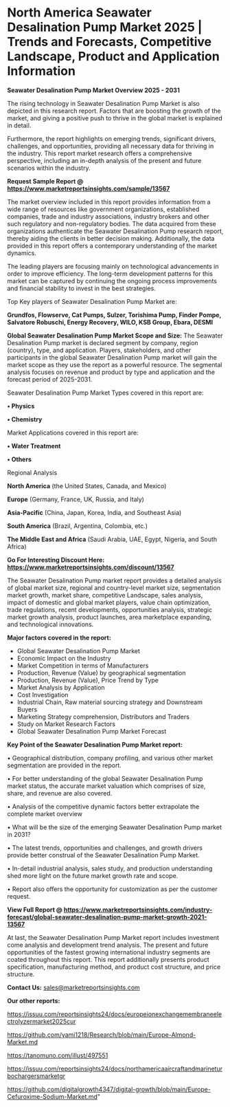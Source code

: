 # North America Seawater Desalination Pump Market 2025 | Trends and Forecasts, Competitive Landscape, Product and Application Information

<Strong> Seawater Desalination Pump Market Overview 2025 - 2031</strong>

The rising technology in Seawater Desalination Pump Market is also depicted in this research report. Factors that are boosting the growth of the market, and giving a positive push to thrive in the global market is explained in detail.

Furthermore, the report highlights on emerging trends, significant drivers, challenges, and opportunities, providing all necessary data for thriving in the industry. This report market research offers a comprehensive perspective, including an in-depth analysis of the present and future scenarios within the industry.

<strong>Request Sample Report @ <a href=https://www.marketreportsinsights.com/sample/13567>https://www.marketreportsinsights.com/sample/13567</a></strong>

The market overview included in this report provides information from a wide range of resources like government organizations, established companies, trade and industry associations, industry brokers and other such regulatory and non-regulatory bodies. The data acquired from these organizations authenticate the Seawater Desalination Pump research report, thereby aiding the clients in better decision making. Additionally, the data provided in this report offers a contemporary understanding of the market dynamics.

The leading players are focusing mainly on technological advancements in order to improve efficiency. The long-term development patterns for this market can be captured by continuing the ongoing process improvements and financial stability to invest in the best strategies.

Top Key players of Seawater Desalination Pump Market are:

<strong>Grundfos, Flowserve, Cat Pumps, Sulzer, Torishima Pump, Finder Pompe, Salvatore Robuschi, Energy Recovery, WILO, KSB Group, Ebara, DESMI</strong>

<strong><b>Global Seawater Desalination Pump Market Scope and Size:</b></strong>
The Seawater Desalination Pump market is declared segment by company, region (country), type, and application. Players, stakeholders, and other participants in the global Seawater Desalination Pump market will gain the market scope as they use the report as a powerful resource. The segmental analysis focuses on revenue and product by type and application and the forecast period of 2025-2031.

Seawater Desalination Pump Market Types covered in this report are:

<strong>• Physics

• Chemistry</strong>

Market Applications covered in this report are:

<strong>• Water Treatment

• Others</strong> 

Regional Analysis

<strong>North America</strong> (the United States, Canada, and Mexico)

<strong>Europe</strong> (Germany, France, UK, Russia, and Italy)

<strong>Asia-Pacific</strong> (China, Japan, Korea, India, and Southeast Asia)

<strong>South America</strong> (Brazil, Argentina, Colombia, etc.)

<strong>The Middle East and Africa</strong> (Saudi Arabia, UAE, Egypt, Nigeria, and South Africa)

<strong>Go For Interesting Discount Here: <a href=https://www.marketreportsinsights.com/discount/13567>https://www.marketreportsinsights.com/discount/13567</a></strong>

The Seawater Desalination Pump market report provides a detailed analysis of global market size, regional and country-level market size, segmentation market growth, market share, competitive Landscape, sales analysis, impact of domestic and global market players, value chain optimization, trade regulations, recent developments, opportunities analysis, strategic market growth analysis, product launches, area marketplace expanding, and technological innovations.

<strong><b>Major factors covered in the report:</b></strong>
<ul>
  <li>Global Seawater Desalination Pump Market </li>
  <li>Economic Impact on the Industry</li>
  <li>Market Competition in terms of Manufacturers</li>
  <li>Production, Revenue (Value) by geographical segmentation</li>
  <li>Production, Revenue (Value), Price Trend by Type</li>
  <li>Market Analysis by Application</li>
  <li>Cost Investigation</li>
  <li>Industrial Chain, Raw material sourcing strategy and Downstream Buyers</li>
  <li>Marketing Strategy comprehension, Distributors and Traders</li>
  <li>Study on Market Research Factors</li>
  <li>Global Seawater Desalination Pump Market Forecast</li>
</ul>

<strong><b>Key Point of the Seawater Desalination Pump Market report:</b></strong>

• Geographical distribution, company profiling, and various other market segmentation are provided in the report.

• For better understanding of the global Seawater Desalination Pump market status, the accurate market valuation which comprises of size, share, and revenue are also covered.

• Analysis of the competitive dynamic factors better extrapolate the complete market overview

• What will be the size of the emerging Seawater Desalination Pump market in 2031?

• The latest trends, opportunities and challenges, and growth drivers provide better construal of the Seawater Desalination Pump Market.

• In-detail industrial analysis, sales study, and production understanding shed more light on the future market growth rate and scope.

• Report also offers the opportunity for customization as per the customer request.

<strong><b>View Full Report @ <a href=https://www.marketreportsinsights.com/industry-forecast/global-seawater-desalination-pump-market-growth-2021-13567>https://www.marketreportsinsights.com/industry-forecast/global-seawater-desalination-pump-market-growth-2021-13567</a></b></strong>


At last, the Seawater Desalination Pump Market report includes investment come analysis and development trend analysis. The present and future opportunities of the fastest growing international industry segments are coated throughout this report. This report additionally presents product specification, manufacturing method, and product cost structure, and price structure.

<strong>Contact Us:</strong>
sales@marketreportsinsights.com

<strong>Our other reports:</strong>

<a href=https://issuu.com/reportsinsights24/docs/europeionexchangemembraneelectrolyzermarket2025cur>https://issuu.com/reportsinsights24/docs/europeionexchangemembraneelectrolyzermarket2025cur</a>

<a href=https://github.com/yami1218/Research/blob/main/Europe-Almond-Market.md>https://github.com/yami1218/Research/blob/main/Europe-Almond-Market.md</a>

<a href=https://tanomuno.com/illust/497551>https://tanomuno.com/illust/497551</a>

<a href=https://issuu.com/reportsinsights24/docs/northamericaaircraftandmarineturbochargersmarketgr>https://issuu.com/reportsinsights24/docs/northamericaaircraftandmarineturbochargersmarketgr</a>

<a href=https://github.com/digitalgrowth4347/digital-growth/blob/main/Europe-Cefuroxime-Sodium-Market.md>https://github.com/digitalgrowth4347/digital-growth/blob/main/Europe-Cefuroxime-Sodium-Market.md</a>"

